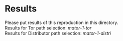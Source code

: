 # Results

Please put results of this reproduction in this directory.  
Results for Tor path selection: *mator-1-tor*  
Results for Distributor path selection: *mator-1-distri*  
